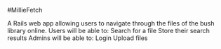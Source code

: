 #MillieFetch

A Rails web app allowing users to navigate through the files of the bush library online.
Users will be able to:
Search for a file
Store their search results
Admins will be able to:
Login
Upload files
